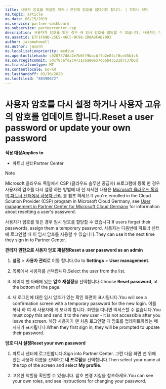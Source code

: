 ```yaml
---
title: 사용자 암호를 재설정 하거나 본인의 암호를 업데이트 합니다. | 파트너 센터
ms.topic: article
ms.date: 06/15/2019
ms.service: partner-dashboard
ms.subservice: partnercenter-csp
description: 사용자가 암호를 잊은 경우 새 임시 암호를 할당할 수 있습니다. 사용자는 다음번에 파트너 센터에 로그인할 때 이 임시 암호를 사용할 수 있습니다.
ms.assetid: E7F1F68D-25E5-46C5-9C98-1D0A9FAB7993
author: jasonwhowell
ms.author: jasonh
ms.localizationpriority: medium
ms.openlocfilehash: c920757d8a2e7b6ff9bacbffb2e84cf0ce45b1c8
ms.sourcegitcommit: 5dcf8cefd2c4731c6a80e57c65b43521d7c37b6d
ms.translationtype: MT
ms.contentlocale: ko-KR
ms.lasthandoff: 03/30/2020
ms.locfileid: "80390672"
---
```

# <a name="reset-a-user-password-or-update-your-own-password"></a><span data-ttu-id="80a02-104">사용자 암호를 다시 설정 하거나 사용자 고유의 암호를 업데이트 합니다.</span><span class="sxs-lookup"><span data-stu-id="80a02-104">Reset a user password or update your own password</span></span>

<span data-ttu-id="80a02-105">**적용 대상**</span><span class="sxs-lookup"><span data-stu-id="80a02-105">**Applies to**</span></span>

-  <span data-ttu-id="80a02-106">파트너 센터</span><span class="sxs-lookup"><span data-stu-id="80a02-106">Partner Center</span></span>
   
> [!NOTE]  
>  <span data-ttu-id="80a02-107">Microsoft 클라우드 독일에서 CSP (클라우드 솔루션 공급자) 프로그램에 등록 한 경우 사용자의 암호를 다시 설정 하는 방법에 대 한 자세한 내용은 [Microsoft 클라우드 독일의 파트너 센터에서 사용자 관리](user-management-in-partner-center-for-microsoft-cloud-germany.md) 를 참조 하세요.</span><span class="sxs-lookup"><span data-stu-id="80a02-107">If you're enrolled in the Cloud Solution Provider (CSP) program in Microsoft Cloud Germany, see [User management in Partner Center for Microsoft Cloud Germany](user-management-in-partner-center-for-microsoft-cloud-germany.md) for information about resetting a user's password.</span></span>

<span data-ttu-id="80a02-108">사용자가 암호를 잊은 경우 임시 암호를 할당할 수 있습니다.</span><span class="sxs-lookup"><span data-stu-id="80a02-108">If users forget their passwords, assign them a temporary password.</span></span> <span data-ttu-id="80a02-109">사용자는 다음번에 파트너 센터에 로그인할 때 이 임시 암호를 사용할 수 있습니다.</span><span class="sxs-lookup"><span data-stu-id="80a02-109">They can use it the next time they sign in to Partner Center.</span></span>

<span data-ttu-id="80a02-110">**관리자 권한으로 사용자 암호 재설정**</span><span class="sxs-lookup"><span data-stu-id="80a02-110">**Reset a user password as an admin**</span></span>

1.  <span data-ttu-id="80a02-111">**설정** &gt; **사용자 관리**로 이동 합니다.</span><span class="sxs-lookup"><span data-stu-id="80a02-111">Go to **Settings** &gt; **User management**.</span></span>
2.  <span data-ttu-id="80a02-112">목록에서 사용자를 선택합니다.</span><span class="sxs-lookup"><span data-stu-id="80a02-112">Select the user from the list.</span></span>

3.  <span data-ttu-id="80a02-113">페이지 맨 아래에 있는 **암호 재설정**을 선택합니다.</span><span class="sxs-lookup"><span data-stu-id="80a02-113">Choose **Reset password**, at the bottom of the page.</span></span>

4.  <span data-ttu-id="80a02-114">새 로그인에 대한 임시 암호가 있는 확인 화면이 표시됩니다.</span><span class="sxs-lookup"><span data-stu-id="80a02-114">You will see a confirmation screen with a temporary password for the new login.</span></span> <span data-ttu-id="80a02-115">이를 복사 하 여 새 사용자에 게 보내야 합니다. 화면을 떠나면 액세스할 수 없습니다.</span><span class="sxs-lookup"><span data-stu-id="80a02-115">You must copy this and send it to the new user - it is not accessible after you leave the screen.</span></span> <span data-ttu-id="80a02-116">해당 사용자가 맨 처음 로그인할 때 암호를 업데이트하라는 메시지가 표시됩니다.</span><span class="sxs-lookup"><span data-stu-id="80a02-116">When they first sign in, they will be prompted to update their password.</span></span>

<span data-ttu-id="80a02-117">**암호 다시 설정**</span><span class="sxs-lookup"><span data-stu-id="80a02-117">**Reset your own password**</span></span>

1.  <span data-ttu-id="80a02-118">파트너 센터에 로그인합니다.</span><span class="sxs-lookup"><span data-stu-id="80a02-118">Sign into Partner Center.</span></span> <span data-ttu-id="80a02-119">그런 다음 화면 맨 위에 있는 사용자 이름을 선택하고 **내 프로필**을 선택합니다.</span><span class="sxs-lookup"><span data-stu-id="80a02-119">Then select your name at the top of the screen and select **My profile**.</span></span>

2.  <span data-ttu-id="80a02-120">고유한 역할을 확인할 수 있습니다. 암호 변경 지침을 참조하세요.</span><span class="sxs-lookup"><span data-stu-id="80a02-120">You can see your own roles, and see instructions for changing your password.</span></span>

 

 




